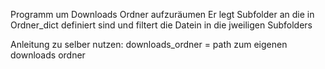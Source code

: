 Programm um Downloads Ordner aufzuräumen 
Er legt Subfolder an die in Ordner_dict definiert sind und filtert die Datein in die jweiligen Subfolders

Anleitung zu selber nutzen:
downloads_ordner = path zum eigenen downloads ordner
